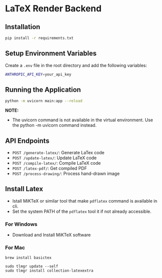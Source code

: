# LaTeX Render Backend

## Installation

```bash
pip install -r requirements.txt
```

## Setup Environment Variables

Create a `.env` file in the root directory and add the following variables:

```bash
ANTHROPIC_API_KEY=your_api_key
```

## Running the Application

```bash
python -m uvicorn main:app --reload
```
**NOTE:**
- The uvicorn command is not available in the virtual environment. Use the python -m uvicorn command instead.

## API Endpoints

- `POST /generate-latex/`: Generate LaTex code
- `POST /update-latex/`: Update LaTeX code
- `POST /compile-latex/`: Compile LaTeX code
- `POST /latex-pdf/`: Get compiled PDF
- `POST /process-drawing/`: Process hand-drawn image 


## Install Latex
- Istall MiKTeX or similar tool that make `pdflatex` command is available in cli. 
- Set the system PATH of the `pdflatex` tool it if not already accessible.

### For Windows
- Download and Install MiKTeX software

### For Mac
```
brew install basictex
```
```
sudo tlmgr update --self
sudo tlmgr install collection-latexextra
```